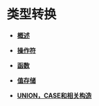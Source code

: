 # 类型转换<a name="ZH-CN_TOPIC_0242370470"></a>

-   **[概述](概述-18.md)**  

-   **[操作符](操作符.md)**  

-   **[函数](函数.md)**  

-   **[值存储](值存储.md)**  

-   **[UNION，CASE和相关构造](UNION-CASE和相关构造.md)**  


